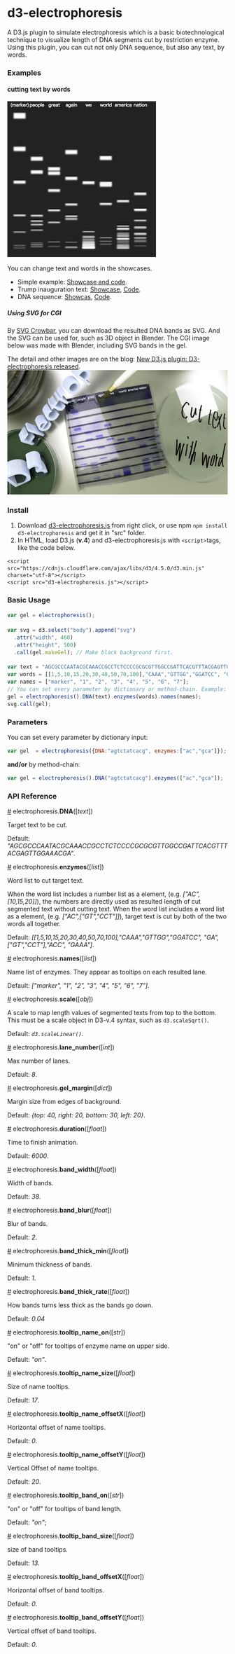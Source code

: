 # d3-electrophoresis
A D3.js plugin to simulate electrophoresis which is a basic biotechnological technique to visualize length of DNA segments cut by restriction enzyme.
Using this plugin, you can cut not only DNA sequence, but also any text, by words.

### Examples
#### cutting text by words
![result_text_name1_small1.png](assets/result_text_name1_small1.png)

You can change text and words in the showcases.
* Simple example: [Showcase and code](https://bl.ocks.org/squarednob/bd2a39f09d177c99b982ca406ca9cf1d).
* Trump inauguration text: [Showcase](https://bl.ocks.org/squarednob/raw/846808f07995e537dc7af2e9bcffdf3b/), [Code](https://bl.ocks.org/squarednob/846808f07995e537dc7af2e9bcffdf3b).
* DNA sequence: [Showcas](https://bl.ocks.org/squarednob/raw/959bac1f4eca03059e02dbd480982c60/), [Code](https://bl.ocks.org/squarednob/959bac1f4eca03059e02dbd480982c60).



##### Using SVG for CGI
By [SVG Crowbar](http://nytimes.github.io/svg-crowbar/), you can download the resulted DNA bands as SVG. And the SVG can be used for, such as 3D object in Blender. The CGI image below was made with Blender, including SVG bands in the gel.

The detail and other images are on the blog: [New D3.js plugin: D3-electrophoresis released](http://gappyfacets.com/2017/02/18/new-d3-js-plugin-d3-electrophoresis-released/).
![electrophoresis_trump-speech_cleanbench1_up1_smal1.jpg](assets/electrophoresis_trump-speech_cleanbench1_up1_smal1.jpg)

### Install
1. Download [d3-electrophoresis.js](https://raw.githubusercontent.com/squarednob/d3-electrophoresis/master/src/d3-electrophoresis.js) from right click, or use npm `npm install d3-electrophoresis` and get it in "src" folder.
2. In HTML, load D3.js (__v.4__) and d3-electrophoresis.js with `<script>`tags, like the code below.

```
<script src="https://cdnjs.cloudflare.com/ajax/libs/d3/4.5.0/d3.min.js" charset="utf-8"></script>
<script src="d3-electrophoresis.js"></script>
```

### Basic Usage
```js
var gel = electrophoresis();

var svg = d3.select("body").append("svg")
  .attr("width", 460)
  .attr("height", 500)
  .call(gel.makeGel); // Make black background first.

var text = "AGCGCCCAATACGCAAACCGCCTCTCCCCGCGCGTTGGCCGATTCACGTTTACGAGTTGGAAACGA";
var words = [[1,5,10,15,20,30,40,50,70,100],"CAAA","GTTGG","GGATCC", "GA",["GT","CCT"],"ACC", "GAAA"];
var names = ["marker", "1", "2", "3", "4", "5", "6", "7"];
// You can set every parameter by dictionary or method-chain. Example: {DNA: text} or .DNA(text).
gel = electrophoresis().DNA(text).enzymes(words).names(names);
svg.call(gel);
```

### Parameters
You can set every parameter by dictionary input:
```js
var gel  = electrophoresis({DNA:"agtctatcacg", enzymes:["ac","gca"]});
```
__and/or__ by method-chain:
```js
var gel = electrophoresis().DNA("agtctatcacg").enzymes(["ac","gca"]);
```


### API Reference
<a name="DNA" href="#DNA">#</a> electrophoresis.__DNA__([_text_])

Target text to be cut.

Default: _"AGCGCCCAATACGCAAACCGCCTCTCCCCGCGCGTTGGCCGATTCACGTTTACGAGTTGGAAACGA"_.

<a name="enzymes" href="#enzymes">#</a> electrophoresis.__enzymes__([_list_])

Word list to cut target text.

When the word list includes a number list as a element, (e.g. _["AC",[10,15,20]]_), the numbers are directly used as resulted length of cut segmented text without cutting text. When the word list includes a word list as a element, (e.g. _["AC",["GT","CCT"]]_), target text is cut by both of the two words all together.

Default: _[[1,5,10,15,20,30,40,50,70,100],"CAAA","GTTGG","GGATCC", "GA",["GT","CCT"],"ACC", "GAAA"]_.

<a name="names" href="#names">#</a> electrophoresis.__names__([_list_])

Name list of enzymes. They appear as tooltips on each resulted lane.

Default: _["marker", "1", "2", "3", "4", "5", "6", "7"]_.

<a name="scale" href="#scale">#</a> electrophoresis.__scale__([_obj_])

A scale to map length values of segmented texts from top to the bottom. This must be a scale object in D3-v.4 syntax, such as `d3.scaleSqrt()`.

Default: _`d3.scaleLinear()`_.

<a name="lane_number" href="#lane_number">#</a> electrophoresis.__lane_number__([_int_])

Max number of lanes.

Default: _8_.

<a name="gel_margin" href="#gel_margin">#</a> electrophoresis.__gel_margin__([_dict_])

Margin size from edges of background.

Default: _{top: 40, right: 20, bottom: 30, left: 20}_.

<a name="duration" href="#duration">#</a> electrophoresis.__duration__([_float_])

Time to finish animation.

Default: _6000_.

<a name="band_width" href="#band_width">#</a> electrophoresis.__band_width__([_float_])

Width of bands.

Default: _38_.

<a name="band_blur" href="#band_blur">#</a> electrophoresis.__band_blur__([_float_])

Blur of bands.

Default: _2_.

<a name="band_thick_min" href="#band_thick_min">#</a> electrophoresis.__band_thick_min__([_float_])

Minimum thickness of bands.

Default: _1_.

<a name="band_thick_rate" href="#band_thick_rate">#</a> electrophoresis.__band_thick_rate__([_float_])

How bands turns less thick as the bands go down.

Default: _0.04_

<a name="tooltip_name_on" href="#tooltip_name_on">#</a> electrophoresis.__tooltip_name_on__([_str_])

"on" or "off" for tooltips of enzyme name on upper side.

Default: _"on"_.

<a name="tooltip_name_size" href="#tooltip_name_size">#</a> electrophoresis.__tooltip_name_size__([_float_])

Size of name tooltips.

Default: _17_.

<a name="tooltip_name_offsetX" href="#tooltip_name_offsetX">#</a> electrophoresis.__tooltip_name_offsetX__([_float_])

Horizontal offset of name tooltips.

Default: _0_.

<a name="tooltip_name_offsetY" href="#tooltip_name_offsetY">#</a> electrophoresis.__tooltip_name_offsetY__([_float_])

Vertical Offset of name tooltips.

Default: _20_.

<a name="tooltip_band_on" href="#tooltip_band_on">#</a> electrophoresis.__tooltip_band_on__([_str_])

"on" or "off" for tooltips of band length.

Default: _"on"_;

<a name="tooltip_band_size" href="#tooltip_band_size">#</a> electrophoresis.__tooltip_band_size__([_float_])

size of band tooltips.

Default: _13_.

<a name="tooltip_band_offsetX" href="#tooltip_band_offsetX">#</a> electrophoresis.__tooltip_band_offsetX__([_float_])

Horizontal offset of band tooltips.

Default: _0_.

<a name="tooltip_band_offsetY" href="#tooltip_band_offsetY">#</a> electrophoresis.__tooltip_band_offsetY__([_float_])

Vertical offset of band tooltips.

Default: _0_.
